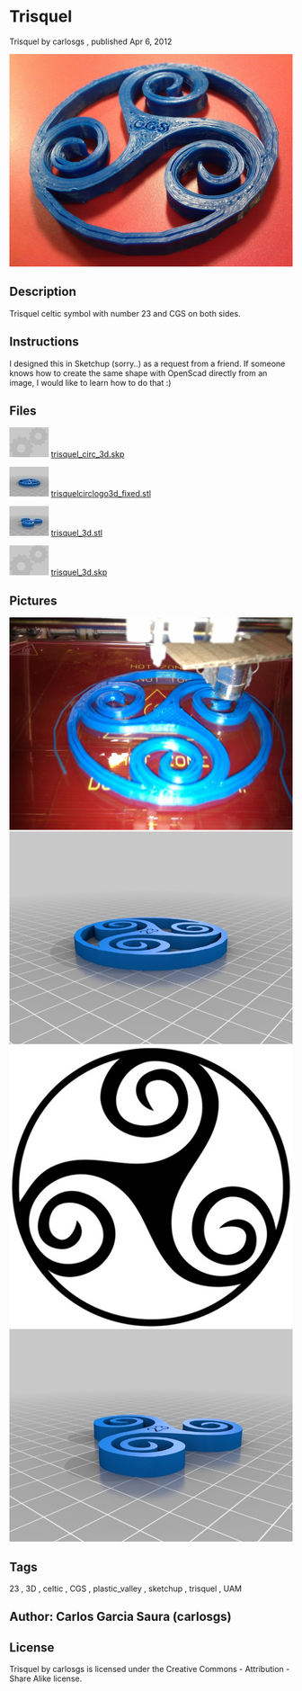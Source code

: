 Trisquel
===============
Trisquel  by carlosgs , published Apr 6, 2012

![Image](img/2012-03-27_12.42.13_display_large.jpg "Title")

Description
--------
Trisquel celtic symbol with number 23 and CGS on both sides.

Instructions
--------
I designed this in Sketchup (sorry..) as a request from a friend. If someone knows how to create the same shape with OpenScad directly from an image, I would like to learn how to do that :)

Files
--------
[![Image](img/Gears_preview_tinycard.jpg)](trisquel_circ_3d.skp)
 [ trisquel_circ_3d.skp](trisquel_circ_3d.skp)  

[![Image](img/trisquelcirclogo3d_fixed_preview_tinycard.jpg)](trisquelcirclogo3d_fixed.stl)
 [ trisquelcirclogo3d_fixed.stl](trisquelcirclogo3d_fixed.stl)  

[![Image](img/trisquel_3d_preview_tinycard.jpg)](trisquel_3d.stl)
 [ trisquel_3d.stl](trisquel_3d.stl)  

[![Image](img/Gears_preview_tinycard.jpg)](trisquel_3d.skp)
 [ trisquel_3d.skp](trisquel_3d.skp)  



Pictures
--------
![Image](img/2012-03-27_11.41.43_display_large.jpg "Title")
![Image](img/trisquelcirclogo3d_fixed_display_large.jpg "Title")
![Image](img/simbolo-celta-trisquel_display_large.jpg "Title")
![Image](img/trisquel_3d_display_large.jpg "Title")


Tags
--------
23 , 3D , celtic , CGS , plastic_valley , sketchup , trisquel , UAM  



Author: Carlos Garcia Saura (carlosgs)
--------


License
--------
Trisquel by carlosgs is licensed under the Creative Commons - Attribution - Share Alike license.  


